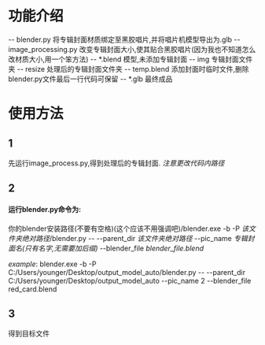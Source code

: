 # 功能介绍
-- blender.py 将专辑封面材质绑定至黑胶唱片,并将唱片机模型导出为.glb
-- image_processing.py 改变专辑封面大小,使其贴合黑胶唱片(因为我也不知道怎么改材质大小,用一个笨方法)
-- *.blend 模型,未添加专辑封面
-- img 专辑封面文件夹
  -- resize 处理后的专辑封面文件夹
-- temp.blend 添加封面时临时文件,删除blender.py文件最后一行代码可保留
-- *.glb 最终成品

# 使用方法
## 1
先运行image_process.py,得到处理后的专辑封面.
*注意更改代码内路径*

## 2
  #### 运行blender.py命令为:
  你的blender安装路径(不要有空格)(这个应该不用强调吧)/blender.exe -b -P *该文件夹绝对路径*/blender.py -- --parent_dir *该文件夹绝对路径* --pic_name *专辑封面名(只有名字,无需要加后缀)* --blender_file *blender_file.blend*

*example*: blender.exe -b -P C:/Users/younger/Desktop/output_model_auto/blender.py -- --parent_dir C:/Users/younger/Desktop/output_model_auto --pic_name 2 --blender_file red_card.blend

## 3
得到目标文件
